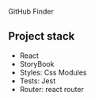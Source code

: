 GitHub Finder

## Project stack

- React
- StoryBook
- Styles: Css Modules
- Tests: Jest
- Router: react router
